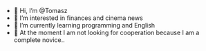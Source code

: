 - 👋 Hi, I’m @Tomasz
- 👀 I’m interested in finances and cinema news
- 🌱 I’m currently learning programming and English
- 💞️ At the moment I am not looking for cooperation because I am a complete novice..

<!---
spikeeeer91/spikeeeer91 is a ✨ special ✨ repository because its `README.md` (this file) appears on your GitHub profile.
You can click the Preview link to take a look at your changes.
--->
